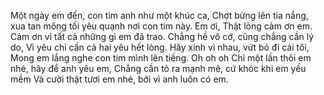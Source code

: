 Một ngày em đến, con tim anh như một khúc ca,
Chợt bừng lên tia nắng, xua tan mông tối yêu quạnh nơi con tim này. Em ơi,
Thật lòng cảm ơn em. Cảm ơn vì tất cả những gì em đã trao.
Chẳng hề vô cớ, cũng chẳng cần lý do,
Vì yêu chỉ cần cả hai yêu hết lòng.
Hãy xinh vì nhau, vứt bỏ đi cái tôi,
Mong em lắng nghe con tim mình lên tiếng.
Oh oh oh
Chỉ một lần thôi em nhé, hãy để anh yêu em,
Chẳng cần tỏ ra mạnh mẽ, cứ khóc khi em yếu mềm
Và cười thật tươi em nhé, bởi vì anh luôn có em.